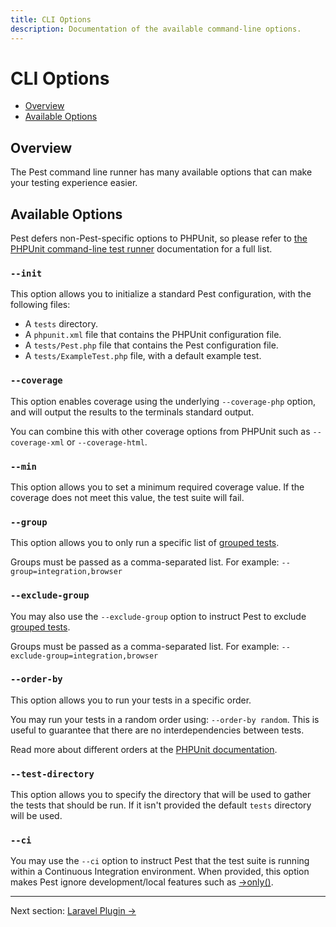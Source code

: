 ```yaml
---
title: CLI Options
description: Documentation of the available command-line options.
---
```


# CLI Options

- [Overview](#overview)
- [Available Options](#available-options)

<a name="overview"></a>
## Overview

The Pest command line runner has many available options that can make your testing experience easier.

<a name="available-options"></a>
## Available Options

Pest defers non-Pest-specific options to PHPUnit, so please refer to [the PHPUnit command-line test runner](https://phpunit.readthedocs.io/en/9.5/textui.html) documentation for a full list.

### `--init`

This option allows you to initialize a standard Pest configuration, with the following files:

- A `tests` directory.
- A `phpunit.xml` file that contains the PHPUnit configuration file.
- A `tests/Pest.php` file that contains the Pest configuration file.
- A `tests/ExampleTest.php` file, with a default example test.


### `--coverage`

This option enables coverage using the underlying `--coverage-php` option, and will output the results to the terminals standard output.

You can combine this with other coverage options from PHPUnit such as `--coverage-xml` or `--coverage-html`.

### `--min`

This option allows you to set a minimum required coverage value. If the coverage does not meet this value, the test suite will fail.

### `--group`

This option allows you to only run a specific list of [grouped tests](/docs/groups).

Groups must be passed as a comma-separated list. For example: `--group=integration,browser`

### `--exclude-group`

You may also use the `--exclude-group` option to instruct Pest to exclude [grouped tests](/docs/groups).

Groups must be passed as a comma-separated list. For example: `--exclude-group=integration,browser`

### `--order-by`

This option allows you to run your tests in a specific order.

You may run your tests in a random order using: `--order-by random`. This is useful to guarantee that there are no interdependencies between tests.

Read more about different orders at the [PHPUnit documentation](https://phpunit.readthedocs.io/en/9.5/textui.html).

### `--test-directory`

This option allows you to specify the directory that will be used to gather the tests that should be run. If it isn't provided the default `tests` directory will be used.

### `--ci`

You may use the `--ci` option to instruct Pest that the test suite is running within a Continuous Integration environment. When provided, this option makes Pest ignore development/local features such as [->only()](/docs/skipping-tests#running-single-test).

---

Next section: [Laravel Plugin →](/docs/plugins/laravel)

